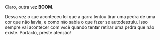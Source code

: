 Claro, outra vez **BOOM**.

Dessa vez o que aconteceu foi que a garra tentou tirar uma pedra de uma cor que não havia, e como não sabia o que fazer se autodestruiu. Isso sempre vai acontecer com você quando tentar retirar uma pedra que não existe. Portanto, preste atenção!

